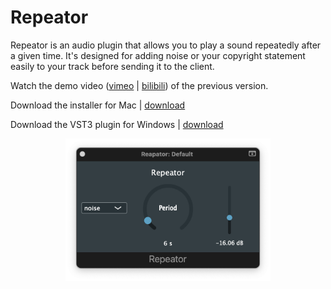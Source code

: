 # Repeator

Repeator is an audio plugin that allows you to play a sound repeatedly after a given time. It's designed for adding noise or your copyright statement easily to your track before sending it to the client.

Watch the demo video ([vimeo](https://vimeo.com/727250430) | [bilibili](https://www.bilibili.com/video/BV1oY4y1E7NP?spm_id_from=333.999.0.0)) of the previous version.

Download the installer for Mac | [download](https://github.com/likelian/Repeator/raw/main/Distribution/Repeator/build/Repeator.pkg)

Download the VST3 plugin for Windows | [download](https://github.com/likelian/Repeator/raw/main/Distribution/Repeator.vst3.zip)


<p align="center">
  <img src="https://raw.githubusercontent.com/likelian/Repeator/main/Images/RepeatorAULogic.png" width=65%/>
</p>
